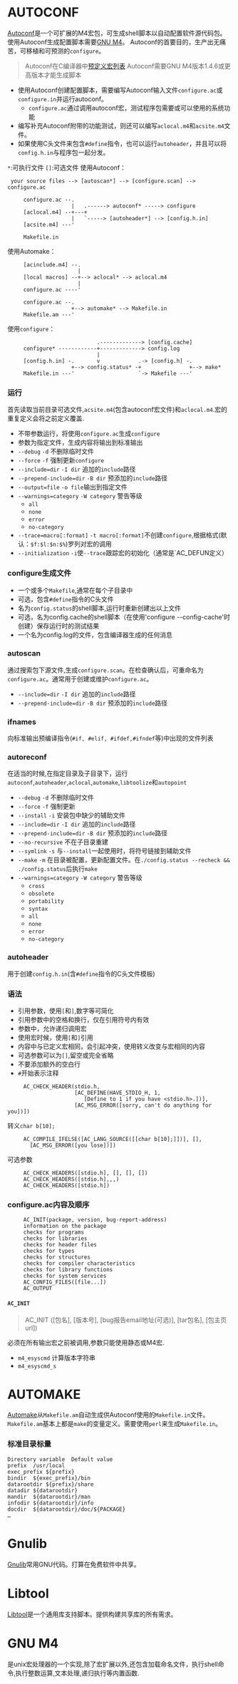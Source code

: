 # AUTOCONF
[Autoconf](https://www.gnu.org/software/autoconf/autoconf.html)是一个可扩展的M4宏包，可生成shell脚本以自动配置软件源代码包。使用Autoconf生成配置脚本需要[GNU M4](https://www.gnu.org/software/m4/m4.html)。
Autoconf的首要目的，生产出无痛苦，可移植和可预测的`configure`。
> Autoconf在C编译器中[预定义宏列表](https://www.gnu.org/software/autoconf/manual/autoconf.html#Preprocessor-Symbol-Index)
> Autoconf需要GNU M4版本1.4.6或更高版本才能生成脚本

* 使用Autoconf创建配置脚本，需要编写Autoconf输入文件`configure.ac`或`configure.in`并运行autoconf。
  * `configure.ac`通过调用autoconf宏，测试程序包需要或可以使用的系统功能
* 编写补充Autoconf附带的功能测试，则还可以编写`aclocal.m4`和`acsite.m4`文件。
* 如果使用C头文件来包含`#define`指令，也可以运行`autoheader`，并且可以将`config.h.in`与程序包一起分发。

`*`:可执行文件
`[]`:可选文件
使用Autoconf：
```
 your source files --> [autoscan*] --> [configure.scan] --> configure.ac
     
     configure.ac --.
                    |   .------> autoconf* -----> configure
     [aclocal.m4] --+---+
                    |   `-----> [autoheader*] --> [config.h.in]
     [acsite.m4] ---'
     
     Makefile.in

```
使用Automake：
```
     [acinclude.m4] --.
                      |
     [local macros] --+--> aclocal* --> aclocal.m4
                      |
     configure.ac ----'
     
     configure.ac --.
                    +--> automake* --> Makefile.in
     Makefile.am ---'
```
使用`configure`：
```
                            .-------------> [config.cache]
     configure* ------------+-------------> config.log
                            |
     [config.h.in] -.       v            .-> [config.h] -.
                    +--> config.status* -+               +--> make*
     Makefile.in ---'                    `-> Makefile ---'
```
### 运行
首先读取当前目录可选文件,`acsite.m4`(包含autoconf宏文件)和`aclocal.m4`.宏的重复定义会将之前定义覆盖.
* 不带参数运行，将使用`configure.ac`生成`configure`
* 参数为指定文件，生成内容将输出到标准输出
* `--debug` `-d` 不删除临时文件
* `--force` `-f` 强制更新`configure`
* `--include=dir` `-I dir` 追加的`include`路径
* `--prepend-include=dir` `-B dir` 预添加的`include`路径
* `--output=file` `-o file`输出到指定文件
* `--warnings=category` `-W category` 警告等级
  * `all`
  * `none`
  * `error`
  * `no-category`
* `--trace=macro[:format]` `-t macro[:format]`不创建`configure`,根据格式(默认：`$f:$l:$n:$%`)罗列对宏的调用
* `--initialization` `-i`使`--trace`跟踪宏的初始化（通常是`AC_DEFUN定义）
### configure生成文件
* 一个或多个`Makefile`,通常在每个子目录中
* 可选，包含`#define`指令的C头文件
* 名为`config.status`的shell脚本,运行时重新创建出以上文件
* 可选，名为config.cache的shell脚本（在使用'configure --config-cache'时创建）保存运行时的测试结果
* 一个名为config.log的文件，包含编译器生成的任何消息
### autoscan
通过搜索包下源文件,生成`configure.scan`。在检查确认后，可重命名为`configure.ac`。通常用于创建或维护`configure.ac`。
* `--include=dir` `-I dir` 追加的`include`路径
* `--prepend-include=dir` `-B dir` 预添加的`include`路径
### ifnames
向标准输出预编译指令(`#if, #elif, #ifdef,#ifndef`等)中出现的文件列表
### autoreconf
在适当的时候,在指定目录及子目录下，运行`autoconf`,`autoheader`,`aclocal`,`automake`,`libtoolize`和`autopoint`
* `--debug` `-d` 不删除临时文件
* `--force` `-f` 强制更新
* `--install` `-i` 安装包中缺少的辅助文件
* `--include=dir` `-I dir` 追加的`include`路径
* `--prepend-include=dir` `-B dir` 预添加的`include`路径
* `--no-recursive` 不在子目录重建
* `--symlink` `-s` 与`--install`一起使用时，将符号链接到辅助文件
* `--make` `-m` 在目录被配置，更新配置文件。在`./config.status --recheck && ./config.status`后执行`make`
* `--warnings=category` `-W category` 警告等级
  * `cross`
  * `obsolete`
  * `portability`
  * `syntax`
  * `all`
  * `none`
  * `error`
  * `no-category` 
### autoheader
用于创建`config.h.in`(含`#define`指令的C头文件模板)
### 语法
* 引用参数，使用`[`和`]`,数字等可简化
* 引用参数中的空格和换行，仅在引用符号内有效
* 参数中，允许递归调用宏
* 使用宏时候，使用`[`和`]`引用
* 内容中与已定义宏相同，会引起冲突，使用转义改变与宏相同的内容
* 可选参数可以为`[]`,留空或完全省略
* 不要添加额外的空白行
* `#`开始表示注释
```
     AC_CHECK_HEADER(stdio.h,
                     [AC_DEFINE(HAVE_STDIO_H, 1,
                        [Define to 1 if you have <stdio.h>.])],
                     [AC_MSG_ERROR([sorry, can't do anything for you])])
```
转义`char b[10];`
```
     AC_COMPILE_IFELSE([AC_LANG_SOURCE([[char b[10];]])], [],
       [AC_MSG_ERROR([you lose])])
```
可选参数
```
     AC_CHECK_HEADERS([stdio.h], [], [], [])
     AC_CHECK_HEADERS([stdio.h],,,)
     AC_CHECK_HEADERS([stdio.h])
```
### configure.ac内容及顺序
```
     AC_INIT(package, version, bug-report-address)
     information on the package
     checks for programs
     checks for libraries
     checks for header files
     checks for types
     checks for structures
     checks for compiler characteristics
     checks for library functions
     checks for system services
     AC_CONFIG_FILES([file...])
     AC_OUTPUT
```
#### `AC_INIT`
>AC_INIT ([包名], [版本号], [bug报告email地址(可选)], [tar包名], [包主页url])

必须在所有输出宏之前被调用,参数只能使用静态或M4宏.
* `m4_esyscmd` 计算版本字符串
* `m4_esyscmd_s`
# AUTOMAKE
[Automake](https://www.gnu.org/software/automake/)从`Makefile.am`自动生成供Autoconf使用的`Makefile.in`文件。`Makefile.am`基本上都是`make`的变量定义。需要使用`perl`来生成`Makefile.in`。
### 标准目录标量
```
Directory variable	Default value
prefix	/usr/local
exec_prefix	${prefix}
bindir	${exec_prefix}/bin
datarootdir	${prefix}/share
datadir	${datarootdir}
mandir	${datarootdir}/man
infodir	${datarootdir}/info
docdir	${datarootdir}/doc/${PACKAGE}
…
```
# Gnulib
[Gnulib](https://www.gnu.org/software/gnulib/)常用GNU代码。打算在免费软件中共享。
# Libtool
[Libtool](https://www.gnu.org/software/libtool/)是一个通用库支持脚本。提供构建共享库的所有需求。
# GNU M4
是unix宏处理器的一个实现,除了宏扩展以外,还包含加载命名文件，执行shell命令,执行整数运算,文本处理,递归执行等内置函数.